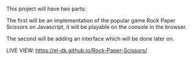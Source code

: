 This project will have two parts:

The first will be an implementation of the popular game Rock Paper Scissors on Javascript, it will be playable on the console in the browser.

The second will be adding an interface which will be done later on.

LIVE VIEW: https://el-dk.github.io/Rock-Paper-Scissors/
